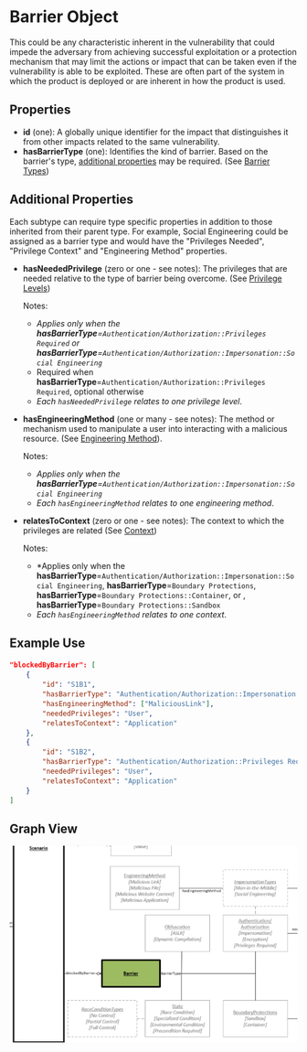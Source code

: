 # Barrier Object

This could be any characteristic inherent in the vulnerability that could impede the adversary from achieving successful exploitation or a protection mechanism that may limit the actions or impact that can be taken even if the vulnerability is able to be exploited. These are often part of the system in which the product is deployed or are inherent in how the product is used.

## Properties

- **id** (one): A globally unique identifier for the impact that distinguishes it from other impacts related to the same vulnerability.
- **hasBarrierType** (one): Identifies the kind of barrier. Based on the barrier's type, [additional properties](#additional-properties) may be required. (See [Barrier Types](../values/barrier-type.md))

## Additional Properties

Each subtype can require type specific properties in addition to those inherited from their parent type. For example, Social Engineering could be assigned as a barrier type and would have the "Privileges Needed", "Privilege Context" and "Engineering Method" properties.

- **hasNeededPrivilege** (zero or one - see notes): The privileges that are needed relative to the type of barrier being overcome. (See [Privilege Levels](../values/privilege-level.md))

   Notes:
   - *Applies only when the **hasBarrierType**=`Authentication/Authorization::Privileges Required` or **hasBarrierType**=`Authentication/Authorization::Impersonation::Social Engineering`*
   - Required when **hasBarrierType**=`Authentication/Authorization::Privileges Required`, optional otherwise
   - *Each `hasNeededPrivilege` relates to one privilege level*.

- **hasEngineeringMethod** (one or many - see notes): The method or mechanism used to manipulate a user into interacting with a malicious resource. (See [Engineering Method](../values/engineering-method.md)). 

   Notes:
   - *Applies only when the **hasBarrierType**=`Authentication/Authorization::Impersonation::Social Engineering`*
   - *Each `hasEngineeringMethod` relates to one engineering method*.

- **relatesToContext** (zero or one - see notes): The context to which the privileges are related (See [Context](../values/context.md))

   Notes:
   - *Applies only when the **hasBarrierType**=`Authentication/Authorization::Impersonation::Social Engineering`, **hasBarrierType**=`Boundary Protections`, **hasBarrierType**=`Boundary Protections::Container`, or , **hasBarrierType**=`Boundary Protections::Sandbox`
   - *Each `hasEngineeringMethod` relates to one context*.

## Example Use

```json
"blockedByBarrier": [
    {
        "id": "S1B1",
        "hasBarrierType": "Authentication/Authorization::Impersonation::Social Engineering",
        "hasEngineeringMethod": ["MaliciousLink"],
        "neededPrivileges": "User",
        "relatesToContext": "Application"
    },
    {
        "id": "S1B2",
        "hasBarrierType": "Authentication/Authorization::Privileges Required",
        "neededPrivileges": "User",
        "relatesToContext": "Application"
    }
]
```

## Graph View
 ![Barrier Graph](../figures/graphsnippets/BarrierSnippet.png "Barrier Graph")
